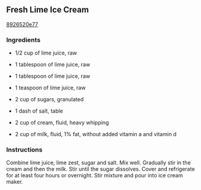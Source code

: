 ## Fresh Lime Ice Cream

[8926520e77](http://www.foodgeeks.com/recipes/226)

### Ingredients

 - 1/2 cup of lime juice, raw

 - 1 tablespoon of lime juice, raw

 - 1 tablespoon of lime juice, raw

 - 1 teaspoon of lime juice, raw

 - 2 cup of sugars, granulated

 - 1 dash of salt, table

 - 2 cup of cream, fluid, heavy whipping

 - 2 cup of milk, fluid, 1% fat, without added vitamin a and vitamin d

### Instructions

Combine lime juice, lime zest, sugar and salt. Mix well. Gradually stir in the cream and then the milk. Stir until the sugar dissolves. Cover and refrigerate for at least four hours or overnight. Stir mixture and pour into ice cream maker.